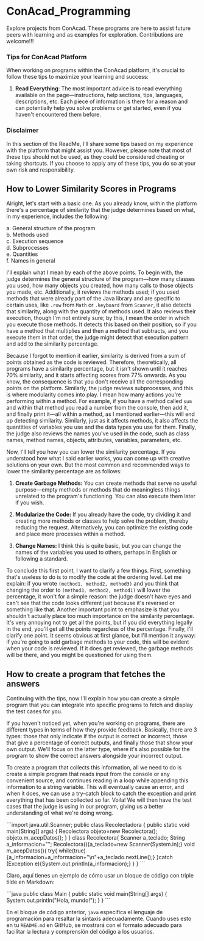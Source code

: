 # ConAcad_Programming
Explore projects from ConAcad. These programs are here to assist future peers with learning and as examples for exploration. Contributions are welcome!!!

### Tips for ConAcad Platform

When working on programs within the ConAcad platform, it's crucial to follow these tips to maximize your learning and success:

1. **Read Everything**: The most important advice is to read everything available on the page—instructions, help sections, tips, languages, descriptions, etc. Each piece of information is there for a reason and can potentially help you solve problems or get started, even if you haven't encountered them before.

### Disclaimer

In this section of the ReadMe, I'll share some tips based on my experience with the platform that might assist you. However, please note that most of these tips should not be used, as they could be considered cheating or taking shortcuts. If you choose to apply any of these tips, you do so at your own risk and responsibility.


## How to Lower Similarity Scores in Programs

Alright, let's start with a basic one. As you already know, within the platform there's a percentage of similarity that the judge determines based on what, in my experience, includes the following:

a. General structure of the program  
b. Methods used  
c. Execution sequence  
d. Subprocesses  
e. Quantities  
f. Names in general  

I'll explain what I mean by each of the above points. To begin with, the judge determines the general structure of the program—how many classes you used, how many objects you created, how many calls to those objects you made, etc. Additionally, it reviews the methods used; if you used methods that were already part of the Java library and are specific to certain uses, like `.row` from `Math` or `.keyboard` from `Scanner`, it also detects that similarity, along with the quantity of methods used. It also reviews their execution, though I'm not entirely sure; by this, I mean the order in which you execute those methods. It detects this based on their position, so if you have a method that multiplies and then a method that subtracts, and you execute them in that order, the judge might detect that execution pattern and add to the similarity percentage.

Because I forgot to mention it earlier, similarity is derived from a sum of points obtained as the code is reviewed. Therefore, theoretically, all programs have a similarity percentage, but it isn't shown until it reaches 70% similarity, and it starts affecting scores from 77% onwards. As you know, the consequence is that you don't receive all the corresponding points on the platform. Similarly, the judge reviews subprocesses, and this is where modularity comes into play. I mean how many actions you're performing within a method. For example, if you have a method called `sum` and within that method you read a number from the console, then add it, and finally print it—all within a method, as I mentioned earlier—this will end up detecting similarity. Similarly, just as it affects methods, it also affects the quantities of variables you use and the data types you use for them. Finally, the judge also reviews the names you've used in the code, such as class names, method names, objects, attributes, variables, parameters, etc.

Now, I'll tell you how you can lower the similarity percentage. If you understood how what I said earlier works, you can come up with creative solutions on your own. But the most common and recommended ways to lower the similarity percentage are as follows:

1. **Create Garbage Methods:** You can create methods that serve no useful purpose—empty methods or methods that do meaningless things unrelated to the program's functioning. You can also execute them later if you wish.
   
2. **Modularize the Code:** If you already have the code, try dividing it and creating more methods or classes to help solve the problem, thereby reducing the request. Alternatively, you can optimize the existing code and place more processes within a method.

3. **Change Names:** I think this is quite basic, but you can change the names of the variables you used to others, perhaps in English or following a standard.

To conclude this first point, I want to clarify a few things. First, something that's useless to do is to modify the code at the ordering level. Let me explain: if you wrote `(method1, method2, method3)` and you think that changing the order to `(method3, method2, method1)` will lower the percentage, it won't for a simple reason: the judge doesn't have eyes and can't see that the code looks different just because it's reversed or something like that. Another important point to emphasize is that you shouldn't actually place too much importance on the similarity percentage. It's very annoying not to get all the points, but if you did everything legally in the end, you'll get all the points regardless of the percentage. Finally, I'll clarify one point. It seems obvious at first glance, but I'll mention it anyway: if you're going to add garbage methods to your code, this will be evident when your code is reviewed. If it does get reviewed, the garbage methods will be there, and you might be questioned for using them.


## How to create a program that fetches the answers

Continuing with the tips, now I'll explain how you can create a simple program that you can integrate into specific programs to fetch and display the test cases for you.

If you haven't noticed yet, when you're working on programs, there are different types in terms of how they provide feedback. Basically, there are 3 types: those that only indicate if the output is correct or incorrect, those that give a percentage of correct outputs, and finally those that show your own output. We'll focus on the latter type, where it's also possible for the program to show the correct answers alongside your incorrect output.

To create a program that collects this information, all we need to do is create a simple program that reads input from the console or any convenient source, and continues reading in a loop while appending this information to a string variable. This will eventually cause an error, and when it does, we can use a try-catch block to catch the exception and print everything that has been collected so far. Voila! We will then have the test cases that the judge is using in our program, giving us a better understanding of what we're doing wrong.

\```import java.util.Scanner;
public class Recolectadora {
    public static void main(String[] args) {
        Recolectora objeto=new Recolectora();
        objeto.m_acepDatos();
    }
}
class Recolectora{
    Scanner a_teclado;
    String a_informacion="";
    Recolectora(){a_teclado=new Scanner(System.in);}
    void m_acepDatos(){
         try{
             while(true){a_informacion=a_informacion+"\n"+a_teclado.nextLine();}
         }catch (Exception e){System.out.println(a_informacion);}
    }
}
\```

Claro, aquí tienes un ejemplo de cómo usar un bloque de código con triple tilde en Markdown:

\```java
public class Main {
    public static void main(String[] args) {
        System.out.println("Hola, mundo!");
    }
}
\```

En el bloque de código anterior, `java` especifica el lenguaje de programación para resaltar la sintaxis adecuadamente. Cuando uses esto en tu `README.md` en GitHub, se mostrará con el formato adecuado para facilitar la lectura y comprensión del código a los usuarios.
